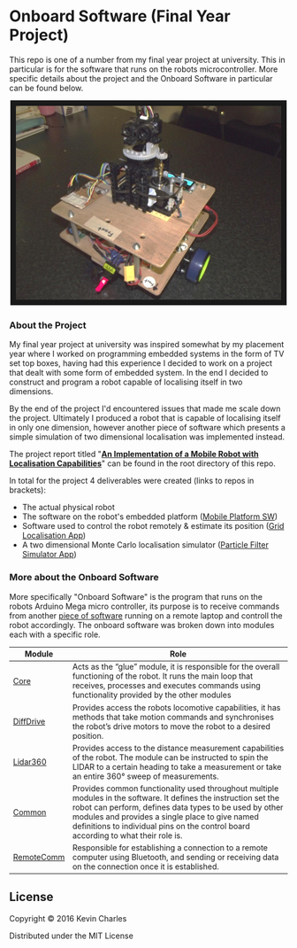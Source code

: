 # Onboard Software (Final Year Project)
This repo is one of a number from my final year project at university. This in particular is for the software that runs on the robots microcontroller. More specific details about the project and the Onboard Software in particular can be found below.

<p align="center">
<img src="https://github.com/kevinchar93/University_Project_Grid_Loclisation_App/blob/master/robot1.PNG" 
alt="The Complete Robot" width="480" height="350" border="10" />
</p>

### About the Project
My final year project at university was inspired somewhat by my placement year where I worked on programming embedded systems in the form of TV set top boxes, having had this experience I decided to work on a project that dealt with some form of embedded system. In the end I decided to construct and program a robot capable of localising itself in two dimensions.

By the end of the project I'd encountered issues that made me scale down the project. Ultimately I produced a robot that is capable of localising itself in only one dimension, however another piece of software which presents a simple simulation of two dimensional localisation was implemented instead.

The project report titled "[**An Implementation of a Mobile Robot with Localisation Capabilities**](https://github.com/kevinchar93/University_Project_Mobile_Platform_SW/blob/master/An%20Implementation%20of%20a%20Mobile%20Robot%20with%20Localisation%20Capabilities.pdf)" can be found in the root directory of this repo.

In total for the project 4 deliverables were created (links to repos in brackets):
* The actual physical robot
* The software on the robot's embedded platform ([Mobile Platform SW](https://github.com/kevinchar93/University_Project_Mobile_Platform_SW))
* Software used to control the robot remotely & estimate its position ([Grid Localisation App](https://github.com/kevinchar93/University_Project_Grid_Loclisation_App))
* A two dimensional Monte Carlo localisation simulator  ([Particle Filter Simulator App](https://github.com/kevinchar93/University_Project_Particle_Filter_Simulator_App))

### More about the Onboard Software

More specifically "Onboard Software" is the program that runs on the robots Arduino Mega micro controller, its purpose is to receive commands from another [piece of software](https://github.com/kevinchar93/University_Project_Grid_Loclisation_App) running on a remote laptop and controll the robot accordingly. The onboard software was broken down into modules each with a specific role.

| Module     | Role                                                                                                                                                                                                                                                                                                                |
|------------|---------------------------------------------------------------------------------------------------------------------------------------------------------------------------------------------------------------------------------------------------------------------------------------------------------------------|
| [Core](https://github.com/kevinchar93/University_Project_Mobile_Platform_SW/blob/master/main_mob_platform/src/main_mob_platform.ino)       | Acts as the “glue” module, it is responsible for the overall functioning of the robot. It runs the main loop that receives, processes and executes commands using functionality provided by the other modules                                                                                                       |
| [DiffDrive](https://github.com/kevinchar93/University_Project_Mobile_Platform_SW/tree/master/main_mob_platform/lib/DiffDrive)  | Provides access the robots locomotive capabilities, it has methods that take motion commands and synchronises the robot’s drive motors to move the robot to a desired position.                                                                                                                                     |
| [Lidar360](https://github.com/kevinchar93/University_Project_Mobile_Platform_SW/tree/master/main_mob_platform/lib/Lidar360)   | Provides access to the distance measurement capabilities of the robot. The module can be instructed to spin the LIDAR to a certain heading to take a measurement or take an entire 360° sweep of measurements.                                                                                                      |
| [Common](https://github.com/kevinchar93/University_Project_Mobile_Platform_SW/tree/master/main_mob_platform/lib/Common)     | Provides common functionality used throughout multiple modules in the software. It defines the instruction set the robot can perform, defines data types to be used by other modules and provides a single place to give named definitions to individual pins on the control board according to what their role is. |
| [RemoteComm](https://github.com/kevinchar93/University_Project_Mobile_Platform_SW/tree/master/main_mob_platform/lib/RemoteComm) | Responsible for establishing a connection to a remote computer using Bluetooth, and sending or receiving data on the connection once it is established.                                                                                                                                                             |

## License

Copyright © 2016 Kevin Charles

Distributed under the MIT License
